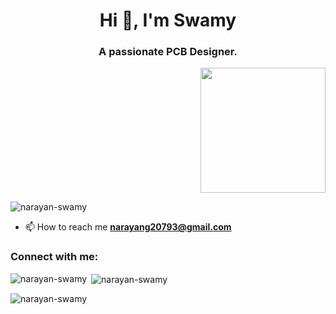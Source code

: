 <h1 align="center">Hi 👋, I'm Swamy</h1>
<h3 align="center">A passionate PCB Designer.</h3>

<p align="right">
  <img src="https://d2t1xqejof9utc.cloudfront.net/screenshots/pics/827b87b1ba4fb0cf47ba6c8a11735891/large.gif" width="200" />
</p>

<p align="left"> <img src="https://komarev.com/ghpvc/?username=Narayan-swamy&label=Profile%20views&color=0e75b6&style=flat" alt="narayan-swamy" /> </p>

- 📫 How to reach me **narayang20793@gmail.com**

<h3 align="left">Connect with me:</h3>
<p align="left">
</p>

<p><img align="left" src="https://github-readme-stats.vercel.app/api/top-langs?username=Narayan-swamy&show_icons=true&locale=en&layout=compact" alt="narayan-swamy" /></p>

<p>&nbsp;<img align="center" src="https://github-readme-stats.vercel.app/api?username=Narayan-swamy&show_icons=true&locale=en" alt="narayan-swamy" /></p>

<p><img align="center" src="https://github-readme-streak-stats.herokuapp.com/?user=Narayan-swamy&" alt="narayan-swamy" /></p>
